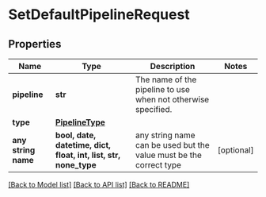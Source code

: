 # SetDefaultPipelineRequest


## Properties
Name | Type | Description | Notes
------------ | ------------- | ------------- | -------------
**pipeline** | **str** | The name of the pipeline to use when not otherwise specified. | 
**type** | [**PipelineType**](PipelineType.md) |  | 
**any string name** | **bool, date, datetime, dict, float, int, list, str, none_type** | any string name can be used but the value must be the correct type | [optional]

[[Back to Model list]](../README.md#documentation-for-models) [[Back to API list]](../README.md#documentation-for-api-endpoints) [[Back to README]](../README.md)


